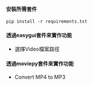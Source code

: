 #### 安裝所需套件
`pip install -r requirements.txt`

#### 透過easygui套件來實作功能
- 選擇Video檔案路徑

#### 透過moviepy套件來實作功能
- Convert MP4 to MP3
